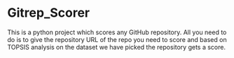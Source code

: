 # Gitrep_Scorer
This is a python project which scores any GitHub repository. All you need to do is to give the repository URL of the repo you need to score and based on TOPSIS analysis on the dataset we have picked the repository gets a score.
